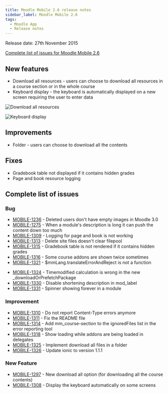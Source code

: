 ```yaml
---
title: Moodle Mobile 2.6 release notes
sidebar_label: Moodle Mobile 2.6
tags:
  - Moodle App
  - Release notes
---
```


Release date: 27th November 2015

[Complete list of issues for Moodle Mobile 2.6](http://moodle.atlassian.net/secure/IssueNavigator!executeAdvanced.jspa?jqlQuery=project+%3D+mobile+and+resolution+%3D+fixed+AND+fixVersion+in+%28%222.6%22%29)

## New features

- Download all resources - users can choose to download all resources in a course section or in the whole course
- Keyboard display - the keyboard is automatically displayed on a new screen requiring the user to enter data

<div className="row">
<div className="col" style={{maxWidth: 300}}>

![Download all resources](./_files/MM2601.png)

</div>
<div className="col" style={{maxWidth: 300}}>

![Keyboard display](./_files/MM2602.png)

</div>
</div>

## Improvements

- Folder - users can choose to download all the contents

## Fixes

- Gradebook table not displayed if it contains hidden grades
- Page and book resource logging

## Complete list of issues

### Bug

- [MOBILE-1236](https://moodle.atlassian.net/browse/MOBILE-1236) - Deleted users don't have empty images in Moodle 3.0
- [MOBILE-1275](https://moodle.atlassian.net/browse/MOBILE-1275) - When a module's description is long it can push the content down too much
- [MOBILE-1309](https://moodle.atlassian.net/browse/MOBILE-1309) - Logging for page and book is not working
- [MOBILE-1313](https://moodle.atlassian.net/browse/MOBILE-1313) - Delete site files doesn't clear filepool
- [MOBILE-1315](https://moodle.atlassian.net/browse/MOBILE-1315) - Gradebook table is not rendered if it contains hidden grades
- [MOBILE-1316](https://moodle.atlassian.net/browse/MOBILE-1316) - Some course addons are shown twice sometimes
- [MOBILE-1321](https://moodle.atlassian.net/browse/MOBILE-1321) - $mmLang.translateErrorAndReject is not a function
<!-- cspell:disable-next-line -->
- [MOBILE-1324](https://moodle.atlassian.net/browse/MOBILE-1324) - Timemodified calculation is wrong in the new \_downloadOrPrefetchPackage
- [MOBILE-1330](https://moodle.atlassian.net/browse/MOBILE-1330) - Disable shortening description in mod_label
- [MOBILE-1331](https://moodle.atlassian.net/browse/MOBILE-1331) - Spinner showing forever in a module

### Improvement

- [MOBILE-1310](https://moodle.atlassian.net/browse/MOBILE-1310) - Do not report Content-Type errors anymore
- [MOBILE-1311](https://moodle.atlassian.net/browse/MOBILE-1311) - Fix the README file
- [MOBILE-1314](https://moodle.atlassian.net/browse/MOBILE-1314) - Add mm_course-section to the ignoredFiles list in the error reporting tool
- [MOBILE-1318](https://moodle.atlassian.net/browse/MOBILE-1318) - Show loading while addons are being loaded in delegates
- [MOBILE-1325](https://moodle.atlassian.net/browse/MOBILE-1325) - Implement download all files in a folder
- [MOBILE-1326](https://moodle.atlassian.net/browse/MOBILE-1326) - Update ionic to version 1.1.1

### New Feature

- [MOBILE-1297](https://moodle.atlassian.net/browse/MOBILE-1297) - New download all option (for downloading all the course contents)
- [MOBILE-1308](https://moodle.atlassian.net/browse/MOBILE-1308) - Display the keyboard automatically on some screens
